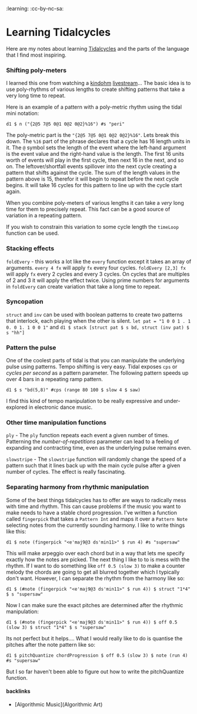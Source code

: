 :learning: :cc-by-nc-sa:
# Learning Tidalcycles

Here are my notes about learning [Tidalcycles](Tidalcycles) and the parts of the language that I find most inspiring.

### Shifting poly-meters
I learned this one from watching a [kindohm](https://www.kindohm.com/) [livestream](https://www.youtube.com/watch?v=SRDb8rSijVA)... 
The basic idea is to use poly-rhythms of various lengths to create shifting patterns that take a very long time to repeat. 

Here is an example of a pattern with a poly-metric rhythm using the tidal mini notation:
```
d1 $ n ("{2@5 7@5 0@1 0@2 0@2}%16") #s "peri"
```

The poly-metric part is the `"{2@5 7@5 0@1 0@2 0@2}%16"`. Lets break this down. The `%16` part of the phrase declares that a cycle has 16 length units in it. The `@` symbol sets the length of the event where the left-hand argument is the event value and the right-hand value is the length. The first 16 units worth of events will play in the first cycle, then next 16 in the next, and so on. The leftover/shortfall events spillover into the next cycle creating a pattern that shifts against the cycle. The sum of the length values in the pattern above is 15, therefor it will begin to repeat before the next cycle begins. It will take 16 cycles for this pattern to line up with the cycle start again. 

When you combine poly-meters of various lengths it can take a *very* long time for them to precisely repeat. This fact can be a good source of variation in a repeating pattern. 

If you wish to constrain this variation to some cycle length the `timeLoop` function can be used.

### Stacking effects
`foldEvery` - this works a lot like the `every` function except it takes an array of arguments. `every 4 fx` will apply `fx` every four cycles. `foldEvery [2,3] fx` will apply `fx` every 2 cycles and every 3 cycles. On cycles that are multiples of 2 and 3 it will apply the effect twice. Using prime numbers for arguments in `foldEvery` can create variation that take a long time to repeat.

### Syncopation
`struct` and `inv` can be used with boolean patterns to create two patterns that interlock, each playing when the other is silent. `let pat = "1 0 0 1 . 1 0. 0 1. 1 0 0 1"` and `d1 $ stack [struct pat $ s bd, struct (inv pat) $ s "hh"]`

### Pattern the pulse
One of the coolest parts of tidal is that you can manipulate the underlying pulse using patterns. Tempo shifting is very easy. Tidal exposes `cps` or *cycles per second* as a pattern parameter. The following pattern speeds up over 4 bars in a repeating ramp pattern.
```
d1 $ s "bd(5,8)" #cps (range 80 100 $ slow 4 $ saw)
```
I find this kind of tempo manipulation to be really expressive and under-explored in electronic dance music. 

### Other time manipulation functions

`ply` - The `ply` function repeats each event a given number of times. Patterning the *number-of-repetitions* parameter can lead to a feeling of expanding and contracting time, even as the underlying pulse remains even.

`slowstripe` - The `slowstripe` function will randomly change the speed of a pattern such that it lines back up with the main cycle pulse after a given number of cycles. The effect is really fascinating.

### Separating harmony from rhythmic manipulation

Some of the best things tidalcycles has to offer are ways to radically mess with time and rhythm. This can cause problems if the music you want to make needs to have a stable chord progression. I've written a function called `fingerpick` that takes a `Pattern Int` and maps it over a `Pattern Note` selecting notes from the currently sounding harmony. I like to write things like this:
```
d1 $ note (fingerpick "<e'maj9@3 ds'min11>" $ run 4) #s "supersaw"
```
This will make arpeggio over each chord but in a way that lets me specify exactly how the notes are picked.
The next thing I like to to is mess with the rhythm. If I want to do something like `off 0.5 (slow 3)` to make a counter melody the chords are going to get all blurred together which I typically don't want. However, I can separate the rhythm from the harmony like so:
```
d1 $ (#note (fingerpick "<e'maj9@3 ds'min11>" $ run 4)) $ struct "1*4" $ s "supersaw"
```
Now I can make sure the exact pitches are determined after the rhythmic manipulation:
```
d1 $ (#note (fingerpick "<e'maj9@3 ds'min11>" $ run 4)) $ off 0.5 (slow 3) $ struct "1*4" $ s "supersaw"
```
Its not perfect but it helps.... What I would really like to do is quantise the pitches after the note pattern like so:
```
d1 $ pitchQuantize chordProgression $ off 0.5 (slow 3) $ note (run 4) #s "supersaw"
```

But I so far haven't been able to figure out how to write the pitchQuantize function.
#### backlinks
- [Algorithmic Music](Algorithmic Art)
